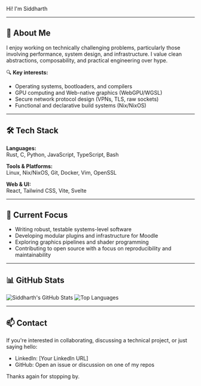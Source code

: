 Hi! I'm Siddharth

---

## 🧭 About Me

I enjoy working on technically challenging problems, particularly those involving performance, system design, and infrastructure. I value clean abstractions, composability, and practical engineering over hype.

🔍 **Key interests:**
- Operating systems, bootloaders, and compilers
- GPU computing and Web-native graphics (WebGPU/WGSL)
- Secure network protocol design (VPNs, TLS, raw sockets)
- Functional and declarative build systems (Nix/NixOS)

---

## 🛠️ Tech Stack

**Languages:**  
Rust, C, Python, JavaScript, TypeScript, Bash

**Tools & Platforms:**  
Linux, Nix/NixOS, Git, Docker, Vim, OpenSSL

**Web & UI:**  
React, Tailwind CSS, Vite, Svelte

---

## 🎯 Current Focus

- Writing robust, testable systems-level software  
- Developing modular plugins and infrastructure for Moodle  
- Exploring graphics pipelines and shader programming  
- Contributing to open source with a focus on reproducibility and maintainability

---

## 📊 GitHub Stats

![Siddharth's GitHub Stats](https://github-readme-stats.vercel.app/api?username=siddharth-narayan&hide_rank=true&show_icons=true&&include_all_commits=true&theme=default)
![Top Languages](https://github-readme-stats.vercel.app/api/top-langs/?username=siddharth-narayan&&hide=svelte&layout=compact&theme=default)

---

## 📫 Contact

If you're interested in collaborating, discussing a technical project, or just saying hello:

- LinkedIn: [Your LinkedIn URL]
- GitHub: Open an issue or discussion on one of my repos

Thanks again for stopping by.

